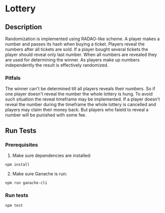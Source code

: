 # Lottery

## Description

Randomization is implemented using RADAO-like scheme. A player makes a number and passes its hash when buying a ticket.
Players reveal the numbers after all tickets are sold. If a player bought several tickets the player should reveal only last number.
When all numbers are revealed they are used for determining the winner.
As players make up numbers independently the result is effectively randomized.

### Pitfals

The winner can't be determined till all players reveals their numbers. So if one player doesn't reveal the number the whole lottery is hung.
To avoid such situation the reveal timeframe may be implemented. If a player doesn't reveal the number during the timeframe the whole lottery is cancelled and players may claim their money back. But players who faield to reveal a number will be punished with some fee.

## Run Tests

### Prerequisites

1. Make sure dependencies are installed: 
```
npm install
```
2. Make sure Ganache is run:
```
npm run ganache-cli
```

### Run tests
```
npm test
```
